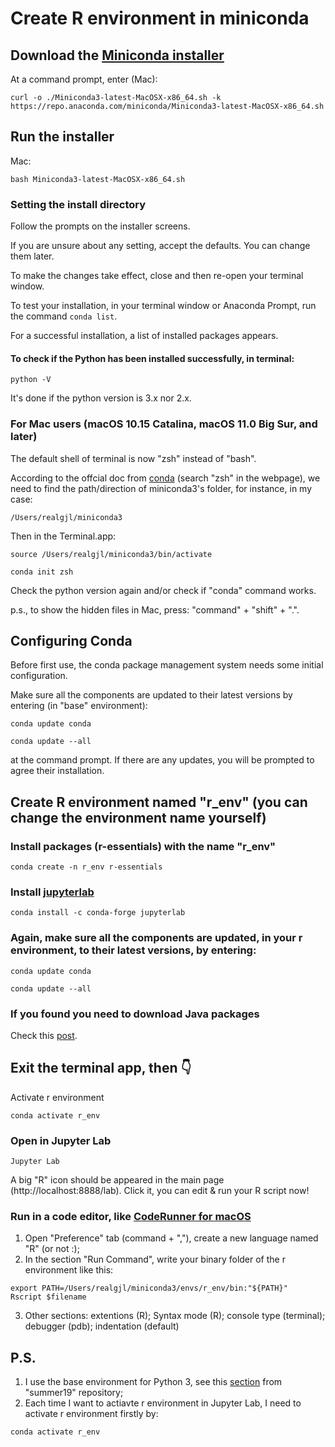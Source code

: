 # Create R environment in miniconda
## Download the [Miniconda installer](https://repo.continuum.io/miniconda/)
At a command prompt, enter (Mac):
```terminal
curl -o ./Miniconda3-latest-MacOSX-x86_64.sh -k https://repo.anaconda.com/miniconda/Miniconda3-latest-MacOSX-x86_64.sh
```

## Run the installer
Mac:
```terminal
bash Miniconda3-latest-MacOSX-x86_64.sh
```

### Setting the install directory
Follow the prompts on the installer screens.

If you are unsure about any setting, accept the defaults. You can change them later.

To make the changes take effect, close and then re-open your terminal window.

To test your installation, in your terminal window or Anaconda Prompt, run the command ```conda list```.

For a successful installation, a list of installed packages appears.

#### To check if the Python has been installed successfully, in terminal:
```terminal
python -V
```
It's done if the python version is 3.x nor 2.x.

### For Mac users (macOS 10.15 Catalina, macOS 11.0 Big Sur, and later)
The default shell of terminal is now "zsh" instead of "bash". 

According to the offcial doc from [conda](https://docs.conda.io/projects/conda/en/latest/user-guide/install/macos.html) (search "zsh" in the webpage), we need to find the path/direction of miniconda3's folder, for instance, in my case:
```terminal
/Users/realgjl/miniconda3
```
Then in the Terminal.app:
```terminal
source /Users/realgjl/miniconda3/bin/activate
```
```terminal
conda init zsh
```
Check the python version again and/or check if "conda" command works.

p.s., to show the hidden files in Mac, press: "command" + "shift" + ".".

## Configuring Conda
Before first use, the conda package management system needs some initial configuration.

Make sure all the components are updated to their latest versions by entering (in "base" environment):
```terminal
conda update conda
```
```terminal
conda update --all
```
at the command prompt. If there are any updates, you will be prompted to agree their installation.


## Create R environment named "r_env" (you can change the environment name yourself)

### Install packages (r-essentials) with the name "r_env"
```terminal
conda create -n r_env r-essentials
```

### Install [jupyterlab](https://anaconda.org/conda-forge/jupyterlab)
```terminal
conda install -c conda-forge jupyterlab
```

### Again, make sure all the components are updated, in your r environment, to their latest versions, by entering:
```terminal
conda update conda
```
```terminal
conda update --all
```

### If you found you need to download Java packages
Check this [post](https://community.rstudio.com/t/java-problem-on-mac-mojave-solved/34223).

## Exit the terminal app, then 👇

Activate r environment
```
conda activate r_env
```

### Open in Jupyter Lab
```terminal
Jupyter Lab
```
A big "R" icon should be appeared in the main page (http://localhost:8888/lab). Click it, you can edit & run your R script now!

### Run in a code editor, like [CodeRunner for macOS](https://coderunnerapp.com)
1. Open "Preference" tab (command + ","), create a new language named "R" (or not :); 
2. In the section "Run Command", write your binary folder of the r environment like this:
```terminal
export PATH=/Users/realgjl/miniconda3/envs/r_env/bin:"${PATH}"
Rscript $filename
```
3. Other sections: extentions (R); Syntax mode (R); console type (terminal); debugger (pdb); indentation (default)


## P.S.
1. I use the base environment for Python 3, see this [section](https://github.com/realgjl/summer19/blob/master/README.md#installing-python-3-applications-and-libraries-with-conda) from "summer19" repository;
2. Each time I want to actiavte r environment in Jupyter Lab, I need to activate r environment firstly by:
```terminal
conda activate r_env
```
